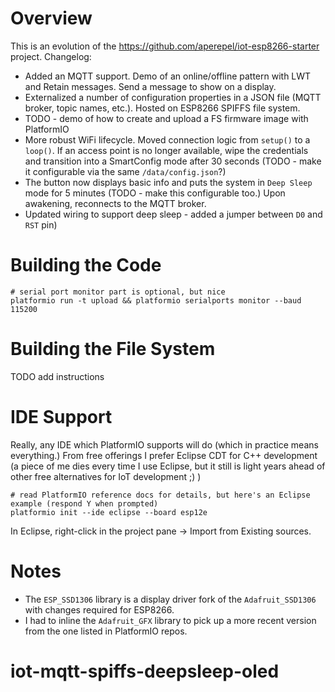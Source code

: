 # Overview
This is an evolution of the https://github.com/aperepel/iot-esp8266-starter project. Changelog:

* Added an MQTT support. Demo of an online/offline pattern with LWT and Retain messages. Send a message to show on a display.
* Externalized a number of configuration properties in a JSON file (MQTT broker, topic names, etc.). Hosted on ESP8266 SPIFFS file system.
* TODO - demo of how to create and upload a FS firmware image with PlatformIO
* More robust WiFi lifecycle. Moved connection logic from `setup()` to a `loop()`. If an access point is no longer available, wipe the credentials and transition into a SmartConfig mode after 30 seconds (TODO - make it configurable via the same `/data/config.json`?)
* The button now displays basic info and puts the system in `Deep Sleep` mode for 5 minutes (TODO - make this configurable too.) Upon awakening, reconnects to the MQTT broker.
* Updated wiring to support deep sleep - added a jumper between `D0` and `RST` pin)

# Building the Code
```
# serial port monitor part is optional, but nice
platformio run -t upload && platformio serialports monitor --baud 115200
```
# Building the File System
TODO add instructions

# IDE Support
Really, any IDE which PlatformIO supports will do (which in practice means everything.)
From free offerings I prefer Eclipse CDT for C++ development (a piece of me dies every time I use
Eclipse, but it still is light years ahead of other free alternatives for IoT development ;) )
```
# read PlatformIO reference docs for details, but here's an Eclipse example (respond Y when prompted)
platformio init --ide eclipse --board esp12e
```
In Eclipse, right-click in the project pane -> Import from Existing sources.

# Notes
* The `ESP_SSD1306` library is a display driver fork of the `Adafruit_SSD1306` with changes required for ESP8266.
* I had to inline the `Adafruit_GFX` library to pick up a more recent version from the one listed in PlatformIO repos.
# iot-mqtt-spiffs-deepsleep-oled
